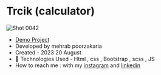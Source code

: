 # Trcik (calculator)

![Shot 0042](https://github.com/mmehrab-pz/calculator/assets/99506317/4a29f857-8244-48e5-804e-cadef4ec8aaf)


- [Demo Project](https://mmehrab-pz.github.io/calculator/)
- Developed by mehrab poorzakaria
- Created - 2023 20 August
- 🤖 Technologies Used - Html , css , Bootstrap , scss , JS
- How to reach me : with my
[instagram](https://www.instagram.com/mehrab.poorzakaria_web/) and
[linkedin](https://www.linkedin.com/in/mehrab-poorzakaria-1b2492237/)
